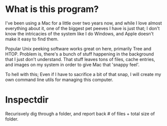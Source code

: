 # What is this program?

I've been using a Mac for a little over two years now, and while I love almost everything about it,
one of the biggest pet peeves I have is just that; I don't know the intricacies of the system like I do Windows,
and Apple doesn't make it easy to find them.

Popular Unix peeking software works great on here, primarily Tree and HTOP. Problem is, there's a bunch of stuff
happening in the background that I just don't understand. That stuff leaves tons of files, cache entries,
and images on my system in order to give Mac that 'snappy feel'.

To hell with this; Even if I have to sacrifice a bit of that snap, I will create my own command line utils
for managing this computer.

# Inspectdir
Recurisvely dig through a folder, and report back # of files + total size of folder.
